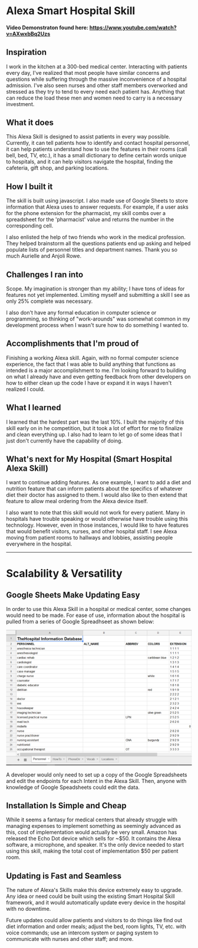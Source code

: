 # Alexa Smart Hospital Skill

#### Video Demonstraton found here: https://www.youtube.com/watch?v=AXwxbBq2Uzs

## Inspiration

I work in the kitchen at a 300-bed medical center. Interacting with patients every day, I've realized that most people have similar concerns and questions while suffering through the massive inconvenience of a hospital admission. I've also seen nurses and other staff members overworked and stressed as they try to tend to every need each patient has. Anything that can reduce the load these men and women need to carry is a necessary investment.

## What it does

This Alexa Skill is designed to assist patients in every way possible. Currently, it can tell patients how to identify and contact hospital personnel, it can help patients understand how to use the features in their rooms (call bell, bed, TV, etc.), it has a small dictionary to define certain words unique to hospitals, and it can help visitors navigate the hospital, finding the cafeteria, gift shop, and parking locations.

## How I built it

The skill is built using javascript. I also made use of Google Sheets to store information that Alexa uses to answer requests. For example, if a user asks for the phone extension for the pharmacist, my skill combs over a spreadsheet for the 'pharmacist' value and returns the number in the corresponding cell.

I also enlisted the help of two friends who work in the medical profession. They helped brainstorm all the questions patients end up asking and helped populate lists of personnel titles and department names. Thank you so much Aurielle and Anjoli Rowe.

## Challenges I ran into

Scope. My imagination is stronger than my ability; I have tons of ideas for features not yet implemented. Limiting myself and submitting a skill I see as only 25% complete was necessary.

I also don't have any formal education in computer science or programming, so thinking of "work-arounds" was somewhat common in my development process when I wasn't sure how to do something I wanted to.

## Accomplishments that I'm proud of

Finishing a working Alexa skill. Again, with no formal computer science experience, the fact that I was able to build anything that functions as intended is a major accomplishment to me. I'm looking forward to building on what I already have and even getting feedback from other developers on how to either clean up the code I have or expand it in ways I haven't realized I could.

## What I learned

I learned that the hardest part was the last 10%. I built the majority of this skill early on in he competition, but it took a lot of effort for me to finalize and clean everything up. I also had to learn to let go of some ideas that I just don't currently have the capability of doing.

## What's next for My Hospital (Smart Hospital Alexa Skill)

I want to continue adding features. As one example, I want to add a diet and nutrition feature that can inform patients about the specifics of whatever diet their doctor has assigned to them. I would also like to then extend that feature to allow meal ordering from the Alexa device itself.

I also want to note that this skill would not work for every patient. Many in hospitals have trouble speaking or would otherwise have trouble using this technology. However, even in those instances, I would like to have features that would benefit visitors, nurses, and other hospital staff. I see Alexa moving from patient rooms to hallways and lobbies, assisting people everywhere in the hospital.

<hr>

# Scalability & Versatility

## Google Sheets Make Updating Easy
In order to use this Alexa Skill in a hospital or medical center, some changes would need to be made. For ease of use, information about the hospital is pulled from a series of Google Spreadhseet as shown below:

![Hospital Information Database](https://github.com/madipaolo2/alexa-smart-hospital/blob/master/HospInfoData.PNG?raw=true "Hospital Information Database")

A developer would only need to set up a copy of the Google Spreadsheets and edit the endpoints for each Intent in the Alexa Skill. Then, anyone with knowledge of Google Speadsheets could edit the data.

## Installation Is Simple and Cheap
While it seems a fantasy for medical centers that already struggle with managing expenses to implement something as seemingly advanced as this, cost of implementation would actually be very small. Amazon has released the Echo Dot device which sells for ~$50. It contains the Alexa software, a microphone, and speaker. It's the only device needed to start using this skill, making the total cost of implementation $50 per patient room.

## Updating is Fast and Seamless
The nature of Alexa's Skills make this device extremely easy to upgrade. Any idea or need could be built using the existing Smart Hospital Skill framework, and it would automatically update every device in the hospital with no downtime.

Future updates could allow patients and visitors to do things like find out diet information and order meals; adjust the bed, room lights, TV, etc. with voice commands; use an intercom system or paging system to communicate with nurses and other staff; and more.
